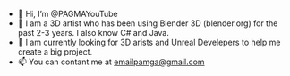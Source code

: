 - 👋 Hi, I’m @PAGMAYouTube
- 👀 I am a 3D artist who has been using Blender 3D (blender.org) for the past 2-3 years. I also know C# and Java.
- 💞️ I am currently looking for 3D arists and Unreal Develepers to help me create a big project.
- 📫 You can contant me at emailpamga@gmail.com

<!---
PAGMAYouTube/PAGMAYouTube is a ✨ special ✨ repository because its `README.md` (this file) appears on your GitHub profile.
You can click the Preview link to take a look at your changes.
--->
